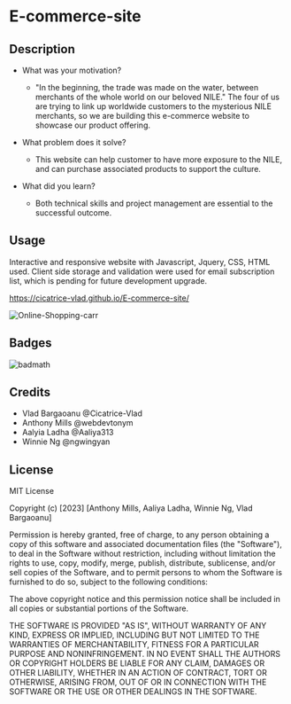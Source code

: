 # E-commerce-site

## Description

- What was your motivation?
    * "In the beginning, the trade was made on the water, between merchants of the whole world on our beloved NILE." The four of us are trying to link up worldwide customers to the mysterious NILE merchants, so we are building this e-commerce website to showcase our product offering.

- What problem does it solve?
    * This website can help customer to have more exposure to the NILE, and can purchase associated products to support the culture.

- What did you learn?
    * Both technical skills and project management are essential to the successful outcome. 

## Usage

Interactive and responsive website with Javascript, Jquery, CSS, HTML used.
Client side storage and validation were used for email subscription list, which is pending for future development upgrade.

https://cicatrice-vlad.github.io/E-commerce-site/

![Online-Shopping-carr](https://user-images.githubusercontent.com/117217710/217879238-e0f0cc85-2ecf-4634-8535-988d9cc774f2.jpg)


## Badges

![badmath](https://img.shields.io/github/languages/top/lernantino/badmath)


## Credits
 * Vlad Bargaoanu @Cicatrice-Vlad
 * Anthony Mills @webdevtonym
 * Aalyia Ladha @Aaliya313
 * Winnie Ng @ngwingyan

## License

MIT License

Copyright (c) [2023] [Anthony Mills, Aaliya Ladha, Winnie Ng, Vlad Bargaoanu]

Permission is hereby granted, free of charge, to any person obtaining a copy
of this software and associated documentation files (the "Software"), to deal
in the Software without restriction, including without limitation the rights
to use, copy, modify, merge, publish, distribute, sublicense, and/or sell
copies of the Software, and to permit persons to whom the Software is
furnished to do so, subject to the following conditions:

The above copyright notice and this permission notice shall be included in all
copies or substantial portions of the Software.

THE SOFTWARE IS PROVIDED "AS IS", WITHOUT WARRANTY OF ANY KIND, EXPRESS OR
IMPLIED, INCLUDING BUT NOT LIMITED TO THE WARRANTIES OF MERCHANTABILITY,
FITNESS FOR A PARTICULAR PURPOSE AND NONINFRINGEMENT. IN NO EVENT SHALL THE
AUTHORS OR COPYRIGHT HOLDERS BE LIABLE FOR ANY CLAIM, DAMAGES OR OTHER
LIABILITY, WHETHER IN AN ACTION OF CONTRACT, TORT OR OTHERWISE, ARISING FROM,
OUT OF OR IN CONNECTION WITH THE SOFTWARE OR THE USE OR OTHER DEALINGS IN THE
SOFTWARE.


